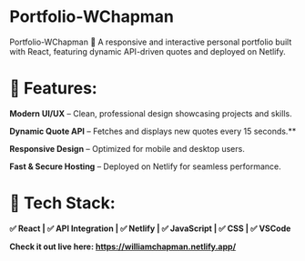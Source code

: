 # Portfolio-WChapman
Portfolio-WChapman 🚀 A responsive and interactive personal portfolio built with React, featuring dynamic API-driven quotes and deployed on Netlify.

# 🔹 Features:

**Modern UI/UX** – Clean, professional design showcasing projects and skills.

**Dynamic Quote API** – Fetches and displays new quotes every 15 seconds.**

**Responsive Design** – Optimized for mobile and desktop users.

**Fast & Secure Hosting** – Deployed on Netlify for seamless performance.

# 🔧 Tech Stack:

**✅ React | ✅ API Integration | ✅ Netlify | ✅ JavaScript | ✅ CSS | ✅ VSCode**

**Check it out live here: https://williamchapman.netlify.app/**
